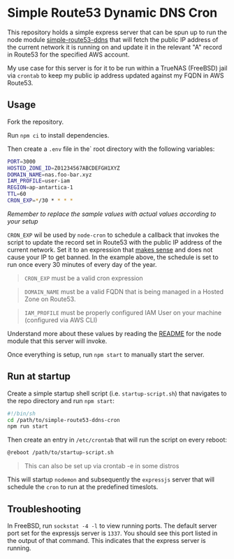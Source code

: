 # Simple Route53 Dynamic DNS Cron

This repository holds a simple express server that can be spun up to run the node module [simple-route53-ddns](https://github.com/pejulian/simple-route53-ddns) that will fetch the public IP address of the current network it is running on and update it in the relevant "A" record in Route53 for the specified AWS account.

My use case for this server is for it to be run within a TrueNAS (FreeBSD) jail via `crontab` to keep my public ip address updated against my FQDN in AWS Route53.

## Usage

Fork the repository.

Run `npm ci` to install dependencies.

Then create a `.env` file in the` root directory with the following variables:

```bash
PORT=3000
HOSTED_ZONE_ID=Z01234567ABCDEFGH1XYZ
DOMAIN_NAME=nas.foo-bar.xyz
IAM_PROFILE=user-iam
REGION=ap-antartica-1
TTL=60
CRON_EXP=*/30 * * * *
```

_Remember to replace the sample values with actual values according to your setup_

`CRON_EXP` wil be used by `node-cron` to schedule a callback that invokes the script to update the record set in Route53 with the public IP address of the current network. Set it to an expression that [makes sense](https://crontab.guru/every-1-hour) and does not cause your IP to get banned. In the example above, the schedule is set to run once every 30 minutes of every day of the year.

> `CRON_EXP` must be a valid cron expression

> `DOMAIN_NAME` must be a valid FQDN that is being managed in a Hosted Zone on Route53.

> `IAM_PROFILE` must be properly configured IAM User on your machine (configured via AWS CLI)

Understand more about these values by reading the [README](https://github.com/pejulian/simple-route53-ddns/blob/master/README.md) for the node module that this server will invoke.

Once everything is setup, run `npm start` to manually start the server.

## Run at startup

Create a simple startup shell script (i.e. `startup-script.sh`) that navigates to the repo directory and run `npm start`:

```bash
#!/bin/sh
cd /path/to/simple-route53-ddns-cron
npm run start
```

Then create an entry in `/etc/crontab` that will run the script on every reboot:

```bash
@reboot /path/to/startup-script.sh
```

> This can also be set up via crontab -e in some distros

This will startup `nodemon` and subsequently the `expressjs` server that will schedule the `cron` to run at the predefined timeslots.

## Troubleshooting

In FreeBSD, run `sockstat -4 -l` to view running ports. The default server port set for the expressjs server is `1337`. You should see this port listed in the output of that command. This indicates that the express server is running.
